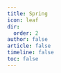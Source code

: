 ```yaml
---
title: Spring
icon: leaf
dir:
  order: 2
author: false
article: false
timeline: false
toc: false
---
```


<Catalog />
